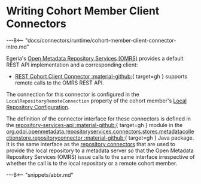 <!-- SPDX-License-Identifier: CC-BY-4.0 -->
<!-- Copyright Contributors to the ODPi Egeria project 2020. -->

# Writing Cohort Member Client Connectors

---8<-- "docs/connectors/runtime/cohort-member-client-connector-intro.md"

Egeria's [Open Metadata Repository Services (OMRS)](/services/omrs) provides a default REST API implementation and a corresponding client:

* [REST Cohort Client Connector :material-github:](https://github.com/odpi/egeria/tree/main/open-metadata-implementation/adapters/open-connectors/repository-services-connectors/open-metadata-collection-store-connectors/omrs-rest-repository-connector){ target=gh }
  supports remote calls to the OMRS REST API.
  
The connection for this connector is configured in the `LocalRepositoryRemoteConnection` property of the
cohort member's [Local Repository Configuration](/user/guides/admin/servers/configuring-a-metadata-access-point/#configure-the-local-repository).

The definition of the connector interface for these connectors is
defined in the [repository-services-api :material-github:](https://github.com/odpi/egeria/tree/main/open-metadata-implementation/repository-services/repository-services-apis){ target=gh } module
in the
[org.odpi.openmetadata.repositoryservices.connectors.stores.metadatacollectionstore.repositoryconnector :material-github:](https://github.com/odpi/egeria/tree/main/open-metadata-implementation/repository-services/repository-services-apis/src/main/java/org/odpi/openmetadata/repositoryservices/connectors/stores/metadatacollectionstore/repositoryconnector){ target=gh } Java package.
It is the same interface as the [repository connectors](/concepts/repository-connector) that are used to provide the local repository to a metadata server
so that the Open Metadata Repository Services (OMRS)
issue calls to the same interface irrespective of whether the call is to the local repository or a remote cohort member.

---8<-- "snippets/abbr.md"
